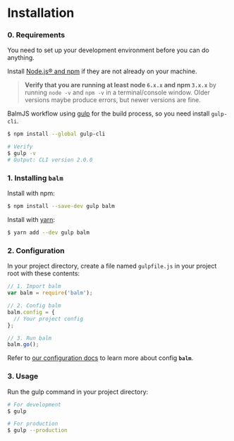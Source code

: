 # Installation

### 0. Requirements

You need to set up your development environment before you can do anything.

Install [Node.js® and npm](https://nodejs.org/en/download/) if they are not already on your machine.

> __Verify that you are running at least node `6.x.x` and npm `3.x.x`__ by running `node -v` and `npm -v` in a terminal/console window. Older versions maybe produce errors, but newer versions are fine.

BalmJS workflow using [gulp](https://gulpjs.com/) for the build process, so you need install `gulp-cli`.

```sh
$ npm install --global gulp-cli

# Verify
$ gulp -v
# Output: CLI version 2.0.0
```

### 1. Installing __`balm`__

Install with npm:

```sh
$ npm install --save-dev gulp balm
```

Install with [yarn](https://yarnpkg.com/en/docs/install):

```sh
$ yarn add --dev gulp balm
```

### 2. Configuration

In your project directory, create a file named `gulpfile.js` in your project root with these contents:

```js
// 1. Import balm
var balm = require('balm');

// 2. Config balm
balm.config = {
  // Your project config
};

// 3. Run balm
balm.go();
```

Refer to [our configuration docs](../configuration/toc.md) to learn more about config __`balm`__.

### 3. Usage

Run the gulp command in your project directory:

```sh
# For development
$ gulp

# For production
$ gulp --production
```
